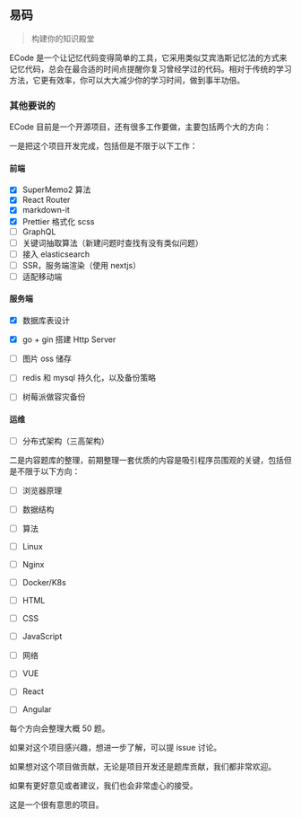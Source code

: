 ## 易码

> 构建你的知识殿堂

ECode 是一个让记忆代码变得简单的工具，它采用类似艾宾浩斯记忆法的方式来记忆代码，总会在最合适的时间点提醒你复习曾经学过的代码。相对于传统的学习方法，它更有效率，你可以大大减少你的学习时间，做到事半功倍。

### 其他要说的

ECode 目前是一个开源项目，还有很多工作要做，主要包括两个大的方向：

一是把这个项目开发完成，包括但是不限于以下工作：

#### 前端

- [x] SuperMemo2 算法
- [x] React Router
- [x] markdown-it
- [x] Prettier 格式化 scss
- [ ] GraphQL
- [ ] 关键词抽取算法（新建问题时查找有没有类似问题）
- [ ] 接入 elasticsearch
- [ ] SSR，服务端渲染（使用 nextjs）
- [ ] 适配移动端

#### 服务端

- [x] 数据库表设计
- [x] go + gin 搭建 Http Server
- [ ] 图片 oss 储存
- [ ] redis 和 mysql 持久化，以及备份策略
- [ ] 树莓派做容灾备份


#### 运维

- [ ] 分布式架构（三高架构）

二是内容题库的整理，前期整理一套优质的内容是吸引程序员围观的关键，包括但是不限于以下方向：

- [ ] 浏览器原理

- [ ] 数据结构

- [ ] 算法

- [ ] Linux

- [ ] Nginx

- [ ] Docker/K8s

- [ ] HTML

- [ ] CSS

- [ ] JavaScript

- [ ] 网络

- [ ] VUE

- [ ] React

- [ ] Angular

每个方向会整理大概 50 题。

如果对这个项目感兴趣，想进一步了解，可以提 issue 讨论。

如果想对这个项目做贡献，无论是项目开发还是题库贡献，我们都非常欢迎。

如果有更好意见或者建议，我们也会非常虚心的接受。

这是一个很有意思的项目。
